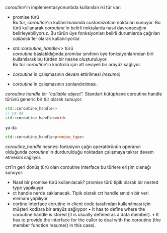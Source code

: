 _coroutine_'in implementasyonunbda kullanılan iki tür var:

- promise türü<br>
Bu tür, _coroutine_'in kullanılmasında _customization_ noktaları sunuyor. Bu türü kullanarak _coroutine_'in belirli noktalarda nasıl davranacağını belirleyebiliyoruz.
Bu türün üye fonksiyonları belirli durumlarda çağrılan _callback_'ler olarak kullanılıyorlar.

- _std::coroutine_handle<>_ türü <br>
_coroutine_ başlatıldığında _promise_ sınıfının üye fonksiyonlarından biri kullanılarak bu türden bir nesne oluşturuluyor. <br>
Bu tür _coroutine_'in kontrolü için alt seviyeli bir arayüz sağlıyor. <br>
- _coroutine_'in çalışmasının devam ettirilmesi _(resume)_
- _coroutine_'in çalışmasının sonlandırılması.

_coroutine handle_ bir _"callable object"._
Standart kütüphane coroutine handle türünü generic bir tür olarak sunuyor.

```cpp
std::coroutine_handle<>
// ya da
std::coroutine_handle<void>
``` 

ya da 

```cpp
std::coroutine_handle<promise_type>
``` 


_coroutine_handle_ nesnesi fonksiyon çağrı operatörünün operandı olduğunda _coroutine_'in durdurulduğu noktadan çalışmaya tekrar devam etmesini sağlıyor.

crt'in geri dönüş türü olan coroutine interface bu türlere erişim olanağı sunuyor:
- Nasıl bir promise türü kullanılacak? promise türü tipik olarak bir nested type yapılıuypr
- ct handle nerde saklanacak. Tipik olarak crt handle sınıdın bir veri elemanı yapılıyor
- cortine interface corutine in client code tarafından kullanılması için müşteri kodlara bir arayüz sağlıypor
• It has to define where the coroutine handle is stored (it is usually defined as a data member).
• It has to provide the interface for the caller to deal with the coroutine (the member function resume() in
this case).


